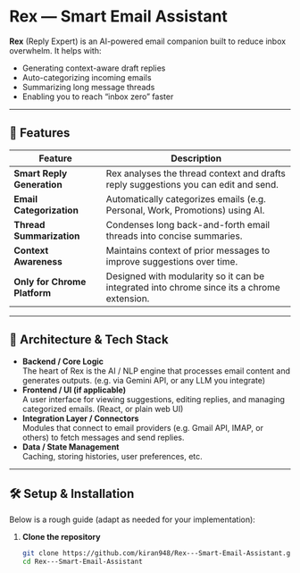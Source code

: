 # Rex — Smart Email Assistant

**Rex** (Reply Expert) is an AI-powered email companion built to reduce inbox overwhelm. It helps with:

- Generating context-aware draft replies  
- Auto-categorizing incoming emails  
- Summarizing long message threads  
- Enabling you to reach “inbox zero” faster  

---

## 🚀 Features

| Feature | Description |
|---|---|
| **Smart Reply Generation** | Rex analyses the thread context and drafts reply suggestions you can edit and send. |
| **Email Categorization** | Automatically categorizes emails (e.g. Personal, Work, Promotions) using AI. |
| **Thread Summarization** | Condenses long back-and-forth email threads into concise summaries. |
| **Context Awareness** | Maintains context of prior messages to improve suggestions over time. |
| **Only for Chrome Platform** | Designed with modularity so it can be integrated into chrome since its a chrome extension. |

---

## 🧩 Architecture & Tech Stack

- **Backend / Core Logic**  
  The heart of Rex is the AI / NLP engine that processes email content and generates outputs. (e.g. via Gemini API, or any LLM you integrate)  
- **Frontend / UI (if applicable)**  
  A user interface for viewing suggestions, editing replies, and managing categorized emails. (React, or plain web UI)  
- **Integration Layer / Connectors**  
  Modules that connect to email providers (e.g. Gmail API, IMAP, or others) to fetch messages and send replies.  
- **Data / State Management**  
  Caching, storing histories, user preferences, etc.

---

## 🛠️ Setup & Installation

Below is a rough guide (adapt as needed for your implementation):

1. **Clone the repository**
   ```bash
   git clone https://github.com/kiran948/Rex---Smart-Email-Assistant.git
   cd Rex---Smart-Email-Assistant
